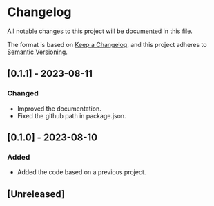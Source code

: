 # Changelog
All notable changes to this project will be documented in this file.

The format is based on [Keep a Changelog](https://keepachangelog.com/en/1.0.0/),
and this project adheres to [Semantic Versioning](https://semver.org/spec/v2.0.0.html).

## [0.1.1] - 2023-08-11
### Changed
- Improved the documentation.
- Fixed the github path in package.json.

## [0.1.0] - 2023-08-10
### Added
- Added the code based on a previous project.

## [Unreleased]